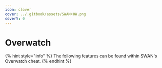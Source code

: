 ```yaml
---
icon: clover
cover: ../.gitbook/assets/SWAN+OW.png
coverY: 0
---
```


# Overwatch

{% hint style="info" %}
The following features can be found within SWAN's Overwatch cheat.
{% endhint %}
